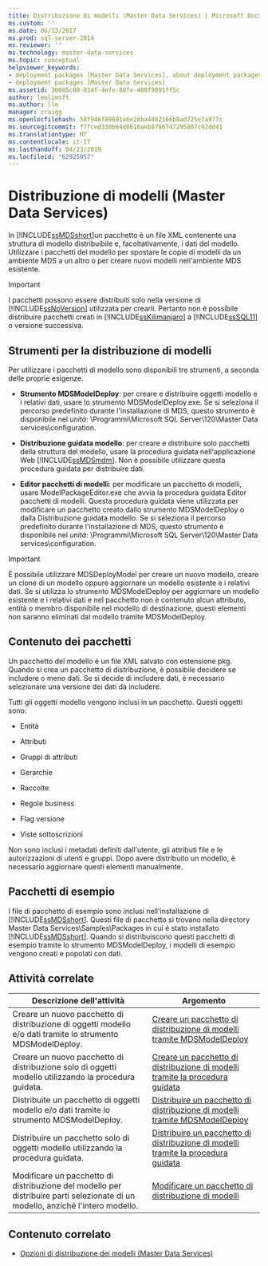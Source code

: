 ```yaml
---
title: Distribuzione di modelli (Master Data Services) | Microsoft Docs
ms.custom: ''
ms.date: 06/13/2017
ms.prod: sql-server-2014
ms.reviewer: ''
ms.technology: master-data-services
ms.topic: conceptual
helpviewer_keywords:
- deployment packages [Master Data Services], about deployment packages
- deployment packages [Master Data Services]
ms.assetid: 30085c08-034f-4efe-80fe-408f9091ff5c
author: leolimsft
ms.author: lle
manager: craigg
ms.openlocfilehash: 58f946f89691a6e26ba4402166b8ad725e7a977c
ms.sourcegitcommit: f7fced330b64d6616aeb8766747295807c92dd41
ms.translationtype: MT
ms.contentlocale: it-IT
ms.lasthandoff: 04/23/2019
ms.locfileid: "62925057"
---
```

# <a name="deploying-models-master-data-services"></a>Distribuzione di modelli (Master Data Services)
  In [!INCLUDE[ssMDSshort](../includes/ssmdsshort-md.md)]un pacchetto è un file XML contenente una struttura di modello distribuibile e, facoltativamente, i dati del modello. Utilizzare i pacchetti del modello per spostare le copie di modelli da un ambiente MDS a un altro o per creare nuovi modelli nell'ambiente MDS esistente.  
  
> [!IMPORTANT]  
>  I pacchetti possono essere distribuiti solo nella versione di [!INCLUDE[ssNoVersion](../includes/ssnoversion-md.md)] utilizzata per crearli. Pertanto non è possibile distribuire pacchetti creati in [!INCLUDE[ssKilimanjaro](../includes/sskilimanjaro-md.md)] a [!INCLUDE[ssSQL11](../includes/sssql11-md.md)] o versione successiva.  
  
## <a name="tools-for-deploying-models"></a>Strumenti per la distribuzione di modelli  
 Per utilizzare i pacchetti di modello sono disponibili tre strumenti, a seconda delle proprie esigenze.  
  
-   **Strumento MDSModelDeploy**: per creare e distribuire oggetti modello e i relativi dati, usare lo strumento MDSModelDeploy.exe. Se si seleziona il percorso predefinito durante l'installazione di MDS, questo strumento è disponibile nel *unità*: \Programmi\Microsoft SQL Server\120\Master Data services\configuration.  
  
-   **Distribuzione guidata modello**: per creare e distribuire solo pacchetti della struttura del modello, usare la procedura guidata nell'applicazione Web [!INCLUDE[ssMDSmdm](../includes/ssmdsmdm-md.md)]. Non è possibile utilizzare questa procedura guidata per distribuire dati.  
  
-   **Editor pacchetti di modelli**: per modificare un pacchetto di modelli, usare ModelPackageEditor.exe che avvia la procedura guidata Editor pacchetti di modelli. Questa procedura guidata viene utilizzata per modificare un pacchetto creato dallo strumento MDSModelDeploy o dalla Distribuzione guidata modello. Se si seleziona il percorso predefinito durante l'installazione di MDS, questo strumento è disponibile nel *unità*: \Programmi\Microsoft SQL Server\120\Master Data services\configuration.  
  
> [!IMPORTANT]  
>  È possibile utilizzare MDSDeployModel per creare un nuovo modello, creare un clone di un modello oppure aggiornare un modello esistente e i relativi dati. Se si utilizza lo strumento MDSModelDeploy per aggiornare un modello esistente e i relativi dati e nel pacchetto non è contenuto alcun attributo, entità o membro disponibile nel modello di destinazione, questi elementi non saranno eliminati dal modello tramite MDSModelDeploy.  
  
## <a name="what-packages-contain"></a>Contenuto dei pacchetti  
 Un pacchetto del modello è un file XML salvato con estensione pkg. Quando si crea un pacchetto di distribuzione, è possibile decidere se includere o meno dati. Se si decide di includere dati, è necessario selezionare una versione dei dati da includere.  
  
 Tutti gli oggetti modello vengono inclusi in un pacchetto. Questi oggetti sono:  
  
-   Entità  
  
-   Attributi  
  
-   Gruppi di attributi  
  
-   Gerarchie  
  
-   Raccolte  
  
-   Regole business  
  
-   Flag versione  
  
-   Viste sottoscrizioni  
  
 Non sono inclusi i metadati definiti dall'utente, gli attributi file e le autorizzazioni di utenti e gruppi. Dopo avere distribuito un modello, è necessario aggiornare questi elementi manualmente.  
  
## <a name="sample-packages"></a>Pacchetti di esempio  
 I file di pacchetto di esempio sono inclusi nell'installazione di [!INCLUDE[ssMDSshort](../includes/ssmdsshort-md.md)]. Questi file di pacchetto si trovano nella directory Master Data Services\Samples\Packages in cui è stato installato [!INCLUDE[ssMDSshort](../includes/ssmdsshort-md.md)]. Quando si distribuiscono questi pacchetti di esempio tramite lo strumento MDSModelDeploy, i modelli di esempio vengono creati e popolati con dati.  
  
## <a name="related-tasks"></a>Attività correlate  
  
|Descrizione dell'attività|Argomento|  
|----------------------|-----------|  
|Creare un nuovo pacchetto di distribuzione di oggetti modello e/o dati tramite lo strumento MDSModelDeploy.|[Creare un pacchetto di distribuzione di modelli tramite MDSModelDeploy](../../2014/master-data-services/create-a-model-deployment-package-by-using-mdsmodeldeploy.md)|  
|Creare un nuovo pacchetto di distribuzione solo di oggetti modello utilizzando la procedura guidata.|[Creare un pacchetto di distribuzione di modelli tramite la procedura guidata](../../2014/master-data-services/create-a-model-deployment-package-by-using-the-wizard.md)|  
|Distribuite un pacchetto di oggetti modello e/o dati tramite lo strumento MDSModelDeploy.|[Distribuire un pacchetto di distribuzione di modelli tramite MDSModelDeploy](../../2014/master-data-services/deploy-a-model-deployment-package-by-using-mdsmodeldeploy.md)|  
|Distribuire un pacchetto solo di oggetti modello utilizzando la procedura guidata.|[Distribuire un pacchetto di distribuzione di modelli tramite la procedura guidata](../../2014/master-data-services/deploy-a-model-deployment-package-by-using-the-wizard.md)|  
|Modificare un pacchetto di distribuzione del modello per distribuire parti selezionate di un modello, anziché l'intero modello.|[Modificare un pacchetto di distribuzione di modelli](../../2014/master-data-services/edit-a-model-deployment-package.md)|  
  
## <a name="related-content"></a>Contenuto correlato  
  
-   [Opzioni di distribuzione dei modelli &#40;Master Data Services&#41;](model-deployment-options-master-data-services.md)  
  
  
